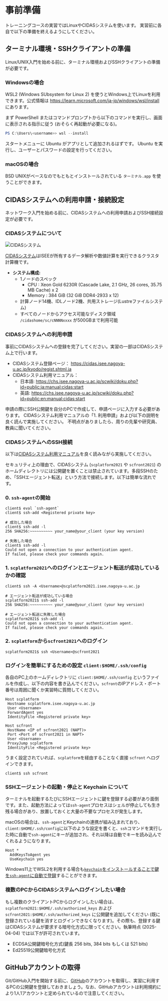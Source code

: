 # 事前準備

トレーニングコースの実習ではLinuxやCIDASシステムを使います。
実習前に各自で以下の準備を終えるようにしてください。

## ターミナル環境・SSHクライアントの準備

Linux/UNIX入門を始める前に、ターミナル環境およびSSHクライアントの準備が必要です。

### Windowsの場合

WSL2 (Windows SUbsystem for Linux 2) を使うとWindows上でLinuxを利用できます。公式情報は <https://learn.microsoft.com/ja-jp/windows/wsl/install> にあります。

まず PowerShell またはコマンドプロンプトから以下のコマンドを実行し、画面に表示される指示に従う (おそらく再起動が必要になる)。

```powershell
PS C:\Users\<username>> wsl --install
```

スタートメニューに Ubuntu がアプリとして追加されるはずです。
Ubuntu を実行し、ユーザーとパスワードの設定を行ってください。

### macOSの場合

BSD UNIXがベースなのでもともとインストールされている `ターミナル.app` を使うことができます。

## CIDASシステムへの利用申請・接続設定

ネットワーク入門を始める前に、CIDASシステムへの利用申請およびSSH接続設定が必要です。

### CIDASシステムについて

![CIDASシステム](https://cidas.isee.nagoya-u.ac.jp/kyodo/_img/cidas_system2021_long.png)

[CIDASシステム](https://cidas.isee.nagoya-u.ac.jp/kyodo/cidas.shtml)はISEEが所有するデータ解析や数値計算を実行できるクラスタ計算機です。

- **システム構成:**
  - 1ノードのスペック
    - CPU : Xeon Gold 6230R (Cascade Lake, 2.1 GHz, 26 cores, 35.75 MB Cache) x 2
    - Memory : 384 GiB (32 GiB DDR4-2933 x 12)
  - 計算ノード14機、IDLノード2機、共用ストレージ(Lustreファイルシステム)
  - すべてのノードからアクセス可能なディスク領域 `/cidashome/sc/cNNNNxxxx` が500GBまで利用可能

### CIDASシステムへの利用申請

事前にCIDASシステムへの登録を完了してください。実習の一部はCIDASシステム上で行います。

- CIDASシステム登録ページ： <https://cidas.isee.nagoya-u.ac.jp/kyodo/regist.shtml.ja>
- CIDASシステム利用マニュアル：
  - 日本語: <https://chs.isee.nagoya-u.ac.jp/scwiki/doku.php?id=public:ja:manual:cidas:start>
  - 英語: <https://chs.isee.nagoya-u.ac.jp/scwiki/doku.php?id=public:en:manual:cidas:start>

申請の際にSSH公開鍵を自分のPCで作成して、申請ページに入力する必要があります。
CIDASシステム利用マニュアルの「1. 利用申請」および以下の説明を良く読んで実施してください。
不明点がありましたら、周りの先輩や研究員、教員に聞いてください。

### CIDASシステムへのSSH接続

以下は[CIDASシステム利用マニュアル](https://chs.isee.nagoya-u.ac.jp/scwiki/doku.php?id=public:ja:manual:cidas:start)を良く読みながら実施してください。

セキュリティ上の理由で、CIDASシステム (`scplatform2021` や `scfront2021`) のホームディレクトリには公開鍵を置くことは禁止されています。多段SSHのため、「SSHエージェント転送」という方法で接続します。以下は簡単な流れです。

### 0. `ssh-agent`の開始

```shell
client$ eval `ssh-agent`
client$ ssh-add <Registered private key>

# 成功した場合
client$ ssh-add -l
256 SHA256:~~~~~~~~~~ your_name@your_client (your key version)

# 失敗した場合
client$ ssh-add -l
Could not open a connection to your authentication agent.
If failed, please check your commands again.
```

### 1. `scplatform2021`へのログインとエージェント転送が成功しているかの確認

```shell
client$ ssh -A <Username>@scplatform2021.isee.nagoya-u.ac.jp

# エージェント転送が成功している場合
scplatform2021$ ssh-add -l
256 SHA256:~~~~~~~~~~ your_name@your_client (your key version)

# エージェント転送に失敗した場合
scplatform2021$ ssh-add -l
Could not open a connection to your authentication agent.
If failed, please check your commands again.
```

### 2. `scplatform`から`scfront2021`へのログイン

```shell
scplatform2021$ ssh <Username>@scfront2021
```

### ログインを簡単にするための設定 `client:$HOME/.ssh/config`

各自のPC上のホームディレクトリに `client:$HOME/.ssh/config` というファイルを作成し、以下の内容を書き込んでください。`scfront`のIPアドレス・ポート番号は周囲に聞くか実習時に質問してください。

```config
Host scplatform
 Hostname scplatform.isee.nagoya-u.ac.jp
 User <Username>
 ForwardAgent yes
 IdentityFile <Registered private key>

Host scfront
 HostName <IP of scfront2021 (NAPT)>
 Port <Port of scfront2021 in NAPT>
 User <Username>
 ProxyJump scplatform
 IdentityFile <Registered private key>
```

うまく設定されていれば、`scplatform`を経由することなく直接 `scfront` へログインできます。

```shell
client$ ssh scfront
```

### SSHエージェントの起動・停止と Keychain について

ターミナルを起動するたびにSSHエージェントに鍵を登録する必要があり面倒です。また、起動方法によっては`ssh-agent`プロセスはシェルが停止しても生き残る場合があり、放置しておくと大量の不要なプロセスが発生します。

macOSの場合は、`ssh-agent`とKeychainの連携が組み込まれており、`client:$HOME/.ssh/config`に以下のような設定を書くと、`ssh`コマンドを実行した時に自動で`ssh-agent`にキーが追加され、それ以降は自動でキーを読み込んでくれるようになります。

```config
Host *
  AddKeysToAgent yes
  UseKeychain yes
```

Windows11上でWSL2を利用する場合も[`keychain`をインストールすることで鍵を`ssh-agent`に自動で登録](https://portal.isee.nagoya-u.ac.jp/stel-it/doku.php?id=public:win11_wsl2_ssh:memo)することができます。

### 複数のPCからCIDASシステムへログインしたい場合

もし複数のクライアントPCからログインしたい場合は、 `scplatform2021:$HOME/.ssh/authorized_keys` および `scfront2021:$HOME/.ssh/authorized_keys` に公開鍵を追加してください (既に登録されている鍵を消すとログインできなくなります)。その際も、登録する鍵はCIDASシステムが要求する暗号化方式に限ってください。執筆時点 (2025-04-04) では以下が許可されています。

- ECDSA公開鍵暗号化方式(鍵長 256 bits, 384 bits もしくは 521 bits)
- Ed25519公開鍵暗号化方式

## GitHubアカウントの取得

Git/GitHub入門を開始する前に、[GitHub](https://github.com/)のアカウントを取得し、実習に利用するPCの公開鍵を登録しておきましょう。なお、GitHubアカウントは利用規約により1人1アカウントと定められているので注意してください。

